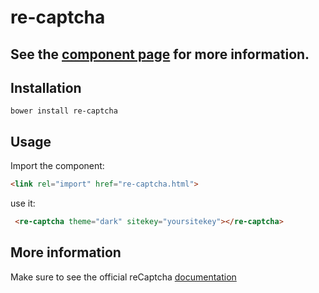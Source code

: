 re-captcha
================

## See the [component page](http://cbalit.github.io/re-captcha) for more information.

## Installation

````
bower install re-captcha
````
## Usage

Import the component:
```html
<link rel="import" href="re-captcha.html">
```

use it:
```html
 <re-captcha theme="dark" sitekey="yoursitekey"></re-captcha>
```

## More information

Make sure to see the official reCaptcha [documentation](https://developers.google.com/recaptcha/docs/start)

